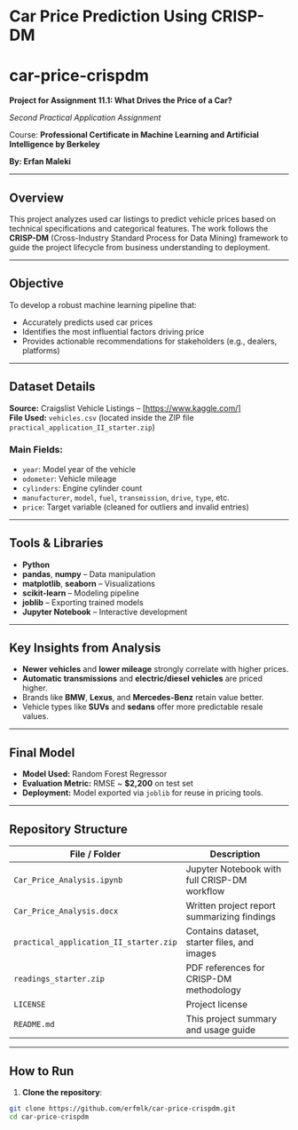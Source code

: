 # Car Price Prediction Using CRISP-DM
# car-price-crispdm
**Project for Assignment 11.1: What Drives the Price of a Car?**

_Second Practical Application Assignment_ 

Course: **Professional Certificate in Machine Learning and Artificial Intelligence by Berkeley**  

**By: Erfan Maleki**

---

## Overview
This project analyzes used car listings to predict vehicle prices based on technical specifications and categorical features. The work follows the **CRISP-DM** (Cross-Industry Standard Process for Data Mining) framework to guide the project lifecycle from business understanding to deployment.

---

## Objective
To develop a robust machine learning pipeline that:
- Accurately predicts used car prices
- Identifies the most influential factors driving price
- Provides actionable recommendations for stakeholders (e.g., dealers, platforms)

---

## Dataset Details
**Source:** Craigslist Vehicle Listings – [https://www.kaggle.com/]  
**File Used:** `vehicles.csv` (located inside the ZIP file `practical_application_II_starter.zip`)

### Main Fields:
- `year`: Model year of the vehicle  
- `odometer`: Vehicle mileage  
- `cylinders`: Engine cylinder count  
- `manufacturer`, `model`, `fuel`, `transmission`, `drive`, `type`, etc.  
- `price`: Target variable (cleaned for outliers and invalid entries)

---

## Tools & Libraries
- **Python**  
- **pandas**, **numpy** – Data manipulation  
- **matplotlib**, **seaborn** – Visualizations  
- **scikit-learn** – Modeling pipeline  
- **joblib** – Exporting trained models  
- **Jupyter Notebook** – Interactive development

---

## Key Insights from Analysis
- **Newer vehicles** and **lower mileage** strongly correlate with higher prices.
- **Automatic transmissions** and **electric/diesel vehicles** are priced higher.
- Brands like **BMW**, **Lexus**, and **Mercedes-Benz** retain value better.
- Vehicle types like **SUVs** and **sedans** offer more predictable resale values.

---

## Final Model
- **Model Used:** Random Forest Regressor  
- **Evaluation Metric:** RMSE ~ **$2,200** on test set  
- **Deployment:** Model exported via `joblib` for reuse in pricing tools.

---

## Repository Structure

| File / Folder                      | Description                                         |
|-----------------------------------|-----------------------------------------------------|
| `Car_Price_Analysis.ipynb`        | Jupyter Notebook with full CRISP-DM workflow        |
| `Car_Price_Analysis.docx`         | Written project report summarizing findings         |
| `practical_application_II_starter.zip` | Contains dataset, starter files, and images    |
| `readings_starter.zip`            | PDF references for CRISP-DM methodology             |
| `LICENSE`                         | Project license                                     |
| `README.md`                       | This project summary and usage guide                |

---

## How to Run

1. **Clone the repository**:
```bash
git clone https://github.com/erfmlk/car-price-crispdm.git
cd car-price-crispdm
